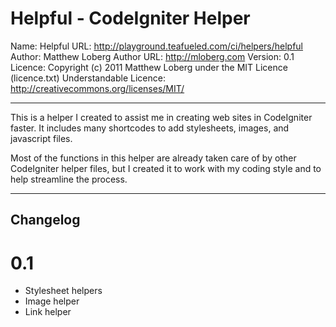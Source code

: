 # Helpful - CodeIgniter Helper

Name: Helpful
URL: http://playground.teafueled.com/ci/helpers/helpful
Author: Matthew Loberg
Author URL: http://mloberg.com
Version: 0.1
Licence: Copyright (c) 2011 Matthew Loberg under the MIT Licence (licence.txt)
Understandable Licence: http://creativecommons.org/licenses/MIT/

***

This is a helper I created to assist me in creating web sites in CodeIgniter faster.
It includes many shortcodes to add stylesheets, images, and javascript files.

Most of the functions in this helper are already taken care of by other CodeIgniter helper files,
but I created it to work with my coding style and to help streamline the process.

***

## Changelog

# 0.1

* Stylesheet helpers
* Image helper
* Link helper